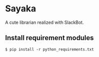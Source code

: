 # Sayaka

A cute librarian realized with SlackBot.

## Install requirement modules

``` shell
$ pip install -r python_requirements.txt
```

